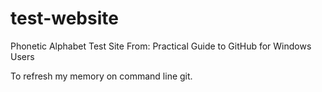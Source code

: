 # test-website
Phonetic Alphabet Test Site 
From:  Practical Guide to GitHub for Windows Users

To refresh my memory on command line git.


